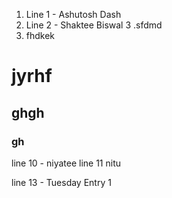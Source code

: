 1. Line 1 - Ashutosh Dash
2. Line 2 - Shaktee Biswal
3 .sfdmd
4. fhdkek

# jyrhf
## ghgh
### gh

line 10  - niyatee
line 11 nitu

line 13 - Tuesday Entry 1